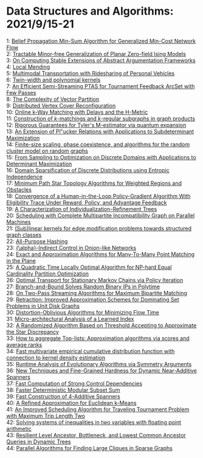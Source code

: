 # Data Structures and Algorithms: 2021/9/15-21  
1: [Belief Propagation Min-Sum Algorithm for Generalized Min-Cost Network  Flow](https://doi.org/10.48550/arXiv.1710.07600)  
2: [Tractable Minor-free Generalization of Planar Zero-field Ising Models](https://doi.org/10.48550/arXiv.1910.11142)  
3: [On Computing Stable Extensions of Abstract Argumentation Frameworks](https://doi.org/10.48550/arXiv.2011.01489)  
4: [Local Mending](https://doi.org/10.48550/arXiv.2102.08703)  
5: [Multimodal Transportation with Ridesharing of Personal Vehicles](https://doi.org/10.48550/arXiv.2106.00232)  
6: [Twin-width and polynomial kernels](https://doi.org/10.48550/arXiv.2107.02882)  
7: [An Efficient Semi-Streaming PTAS for Tournament Feedback ArcSet with Few  Passes](https://doi.org/10.48550/arXiv.2107.07141)  
8: [The Complexity of Vector Partition](https://doi.org/10.48550/arXiv.2109.06569)  
9: [Distributed Vertex Cover Reconfiguration](https://doi.org/10.48550/arXiv.2109.06601)  
10: [Online k-Way Matching with Delays and the H-Metric](https://doi.org/10.48550/arXiv.2109.06640)  
11: [Construction of $k$-matchings and $k$-regular subgraphs in graph  products](https://doi.org/10.48550/arXiv.2109.06755)  
12: [Rigorous Guarantees for Tyler's M-estimator via quantum expansion](https://doi.org/10.48550/arXiv.2002.00071)  
13: [An Extension of Pl\"ucker Relations with Applications to Subdeterminant  Maximization](https://doi.org/10.48550/arXiv.2004.13018)  
14: [Finite-size scaling, phase coexistence, and algorithms for the random  cluster model on random graphs](https://doi.org/10.48550/arXiv.2006.11580)  
15: [From Sampling to Optimization on Discrete Domains with Applications to  Determinant Maximization](https://doi.org/10.48550/arXiv.2102.05347)  
16: [Domain Sparsification of Discrete Distributions using Entropic  Independence](https://doi.org/10.48550/arXiv.2109.06442)  
17: [Minimum Path Star Topology Algorithms for Weighted Regions and Obstacles](https://doi.org/10.48550/arXiv.2109.06944)  
18: [Convergence of a Human-in-the-Loop Policy-Gradient Algorithm With  Eligibility Trace Under Reward, Policy, and Advantage Feedback](https://doi.org/10.48550/arXiv.2109.07054)  
19: [A Characterization of Individualization-Refinement Trees](https://doi.org/10.48550/arXiv.2109.07302)  
20: [Scheduling with Complete Multipartite Incompatibility Graph on Parallel  Machines](https://doi.org/10.48550/arXiv.2010.13207)  
21: [(Sub)linear kernels for edge modification problems towards structured  graph classes](https://doi.org/10.48550/arXiv.2105.09566)  
22: [All-Purpose Hashing](https://doi.org/10.48550/arXiv.2109.04548)  
23: [{\alpha}-Indirect Control in Onion-like Networks](https://doi.org/10.48550/arXiv.2109.07181)  
24: [Exact and Approximation Algorithms for Many-To-Many Point Matching in  the Plane](https://doi.org/10.48550/arXiv.2109.07524)  
25: [A Quadratic Time Locally Optimal Algorithm for NP-hard Equal Cardinality  Partition Optimization](https://doi.org/10.48550/arXiv.2109.07882)  
26: [Optimal Transport for Stationary Markov Chains via Policy Iteration](https://doi.org/10.48550/arXiv.2006.07998)  
27: [Branch-and-Bound Solves Random Binary IPs in Polytime](https://doi.org/10.48550/arXiv.2007.15192)  
28: [On Two-Pass Streaming Algorithms for Maximum Bipartite Matching](https://doi.org/10.48550/arXiv.2107.07841)  
29: [Retraction: Improved Approximation Schemes for Dominating Set Problems  in Unit Disk Graphs](https://doi.org/10.48550/arXiv.2109.01283)  
30: [Distortion-Oblivious Algorithms for Minimizing Flow Time](https://doi.org/10.48550/arXiv.2109.08424)  
31: [Micro-architectural Analysis of a Learned Index](https://doi.org/10.48550/arXiv.2109.08495)  
32: [A Randomized Algorithm Based on Threshold Accepting to Approximate the  Star Discrepancy](https://doi.org/10.48550/arXiv.1103.2102)  
33: [How to aggregate Top-lists: Approximation algorithms via scores and  average ranks](https://doi.org/10.48550/arXiv.1811.01537)  
34: [Fast multivariate empirical cumulative distribution function with  connection to kernel density estimation](https://doi.org/10.48550/arXiv.2005.03246)  
35: [Runtime Analysis of Evolutionary Algorithms via Symmetry Arguments](https://doi.org/10.48550/arXiv.2006.04663)  
36: [New Techniques and Fine-Grained Hardness for Dynamic Near-Additive  Spanners](https://doi.org/10.48550/arXiv.2010.10134)  
37: [Fast Computation of Strong Control Dependencies](https://doi.org/10.48550/arXiv.2011.01564)  
38: [Faster Deterministic Modular Subset Sum](https://doi.org/10.48550/arXiv.2012.06062)  
39: [Fast Construction of 4-Additive Spanners](https://doi.org/10.48550/arXiv.2106.07152)  
40: [A Refined Approximation for Euclidean k-Means](https://doi.org/10.48550/arXiv.2107.07358)  
41: [An Improved Scheduling Algorithm for Traveling Tournament Problem with  Maximum Trip Length Two](https://doi.org/10.48550/arXiv.2109.09065)  
42: [Solving systems of inequalities in two variables with floating point  arithmetic](https://doi.org/10.48550/arXiv.2109.09523)  
43: [Resilient Level Ancestor, Bottleneck, and Lowest Common Ancestor Queries  in Dynamic Trees](https://doi.org/10.48550/arXiv.2109.09588)  
44: [Parallel Algorithms for Finding Large Cliques in Sparse Graphs](https://doi.org/10.48550/arXiv.2109.09663)  